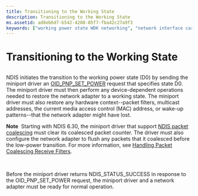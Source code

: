 ```yaml
---
title: Transitioning to the Working State
description: Transitioning to the Working State
ms.assetid: ad8eb6d7-b542-4208-85f7-fba42c27a9f3
keywords: ["working power state WDK networking", "network interface cards WDK networking , transitioning power states", "NICs WDK networking , transitioning power states", "power management WDK NDIS miniport , transitioning power states", "device power states WDK networking", "power states WDK networking", "transitioning power states WDK networking"]
---
```


# Transitioning to the Working State


## <a href="" id="ddk-transitioning-to-the-working-state-ng"></a>


NDIS initiates the transition to the working power state (D0) by sending the miniport driver an [OID\_PNP\_SET\_POWER](https://msdn.microsoft.com/library/windows/hardware/ff569780) request that specifies state D0. The miniport driver must then perform any device-dependent operations needed to restore the network adapter to a working state. The miniport driver must also restore any hardware context--packet filters, multicast addresses, the current media access control (MAC) address, or wake-up patterns--that the network adapter might have lost.

**Note**  Starting with NDIS 6.30, the miniport driver that support [NDIS packet coalescing](ndis-packet-coalescing.md) must clear its coalesced packet counter. The driver must also configure the network adapter to flush any packets that it coalesced before the low-power transition. For more information, see [Handling Packet Coalescing Receive Filters](handling-packet-coalescing-receive-filters.md).

 

Before the miniport driver returns NDIS\_STATUS\_SUCCESS in response to the OID\_PNP\_SET\_POWER request, the miniport driver and a network adapter must be ready for normal operation.

 

 





